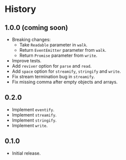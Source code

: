 # History

## 1.0.0 (coming soon)

* Breaking changes:
  * Take `Readable` parameter in `walk`.
  * Return `EventEmitter` parameter from `walk`.
  * Return `Promise` parameter from `write`.
* Improve tests.
* Add `reviver` option for `parse` and `read`.
* Add `space` option for `streamify`, `stringify` and `write`.
* Fix stream termination bug in `streamify`.
* Fix missing comma after empty objects and arrays.

## 0.2.0

* Implement `eventify`.
* Implement `streamify`.
* Implement `stringify`.
* Implement `write`.

## 0.1.0

* Initial release.

